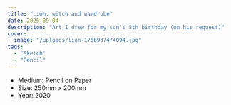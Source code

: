 ```yaml
---
title: "Lion, witch and wardrobe"
date: 2025-09-04
description: "Art I drew for my son's 8th birthday (on his request)"
cover:
  image: "/uploads/lion-1756937474094.jpg"
tags:
  - "Sketch"
  - "Pencil"
---
```


- Medium: Pencil on Paper
- Size: 250mm x 200mm
- Year: 2020







